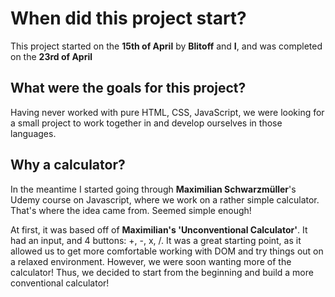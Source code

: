 # When did this project start?
This project started on the **15th of April** by **Blitoff** and **I**, and was completed on the **23rd of April**

## What were the goals for this project?
Having never worked with pure HTML, CSS, JavaScript, we were looking for a small project to work together in and develop ourselves in those languages.

## Why a calculator?
In the meantime I started going through **Maximilian Schwarzmüller**'s Udemy course on Javascript, where we work on a rather simple calculator. That's where the idea came from. Seemed simple enough!

At first, it was based off of **Maximilian's 'Unconventional Calculator'**. It had an input, and 4 buttons: +, -, x, /. 
It was a great starting point, as it allowed us to get more comfortable working with DOM and try things out on a relaxed environment. However, we were soon wanting more of the calculator! Thus, we decided to start from the beginning and build a more conventional calculator!


